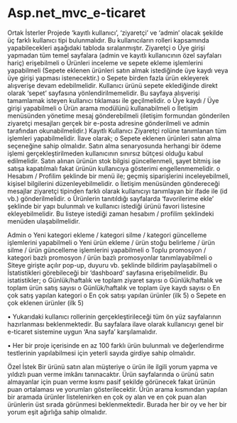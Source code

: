 # Asp.net_mvc_e-ticaret
Ortak İsterler Projede ‘kayıtlı kullanıcı’, ‘ziyaretçi’ ve ‘admin’ olacak şekilde üç farklı kullanıcı tipi bulunmalıdır. Bu kullanıcıların rolleri kapsamında yapabilecekleri aşağıdaki tabloda sıralanmıştır. Ziyaretçi o	Üye girişi yapmadan tüm temel sayfalara (admin ve kayıtlı kullanıcının özel sayfaları hariç) erişebilmeli o	Ürünleri inceleme ve sepete ekleme işlemlerini yapabilmeli (Sepete eklenen ürünleri satın almak istediğinde üye kaydı veya üye girişi yapması istenecektir.) o	Sepete birden fazla ürün ekleyerek alışverişe devam edebilmelidir. Kullanıcı ürünü sepete eklediğinde direkt olarak ‘sepet’ sayfasına yönlendirilmemelidir. Bu sayfaya alışverişi tamamlamak isteyen kullanıcı tıklaması ile geçilmelidir. o	Üye kaydı / Üye girişi yapabilmeli o	Ürün arama modülünü kullanabilmeli o	İletişim menüsünden yönetime mesaj gönderebilmeli (iletişim formundan gönderilen ziyaretçi mesajları gerçek bir e-posta adresine gönderilmeli ve admin tarafından okunabilmelidir.) Kayıtlı Kullanıcı Ziyaretçi rolüne tanımlanan tüm işlemleri yapabilmelidir. İlave olarak; o	Sepete eklenen ürünleri satın alma seçeneğine sahip olmalıdır. Satın alma senaryosunda herhangi bir ödeme işlemi gerçekleştirilmeden kullanıcının sınırsız bütçesi olduğu kabul edilmelidir. Satın alınan ürünün stok bilgisi güncellenmeli, şayet bitmiş ise satışa kapatılmalı fakat ürünün kullanıcıya gösterimi engellenmemelidir. o	Hesabım / Profilim şeklinde bir menü ile; geçmiş siparişlerini inceleyebilmeli, kişisel bilgilerini düzenleyebilmelidir. o	İletişim menüsünden göndereceği mesajlar ziyaretçi tipinden farklı olarak kullanıcıyı tanımlayan bir ifade ile (id vb.) gönderilmelidir. o	Ürünlerin tanıtıldığı sayfalarda ‘favorilerime ekle’ şeklinde bir yapı bulunmalı ve kullanıcı istediği ürünü favori listesine ekleyebilmelidir. Bu listeye istediği zaman hesabım / profilim şeklindeki menüden ulaşabilmelidir.

Admin o	Yeni kategori ekleme / kategori silme / kategori güncelleme işlemlerini yapabilmeli o	Yeni ürün ekleme / ürün stoğu belirleme / ürün silme / ürün güncelleme işlemlerini yapabilmeli o	Toplu promosyon / kategori bazlı promosyon / ürün bazlı promosyonlar tanımlayabilmeli o	Siteye girişte açılır pop-up, duyuru vb. şeklinde bildirim paylaşabilmeli o	İstatistikleri görebileceği bir ‘dashboard’ sayfasına erişebilmelidir. Bu istatistikler; o	Günlük/haftalık ve toplam ziyaret sayısı o Günlük/haftalık ve toplam ürün satış sayısı o	Günlük/haftalık ve toplam üye kaydı sayısı o	En çok satış yapılan kategori o	En çok satışı yapılan ürünler (ilk 5) o	Sepete en çok eklenen ürünler (ilk 5)

•	Yukarıdaki kullanıcı rollerinin gerçekleştirileceği tüm ön yüz sayfalarının hazırlanması beklenmektedir. Bu sayfalara ilave olarak kullanıcıyı genel bir e-ticaret sistemine uygun ‘Ana sayfa’ karşılamalıdır.

•	Her bir proje içerisinde en az 100 farklı ürün bulunmalı ve değerlendirme testlerinin yapılabilmesi için yeterli sayıda girdiye sahip olmalıdır.

Özel İstek Bir ürünü satın alan müşteriye o ürün ile ilgili yorum yapma ve yıldızlı puan verme imkânı tanınacaktır. Ürün sayfalarında o ürünü satın almayanlar için puan verme kısmı pasif şekilde görünecek fakat ürünün puan ortalaması ve yorumları gösterilecektir. Ürün arama kısmından yapılan bir aramada ürünler listelenirken en çok oy alan ve en çok puan alan ürünlerin üst sırada görünmesi beklenmektedir. Burada her bir oy ve her bir yorum eşit ağırlığa sahip olmalıdır.
